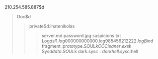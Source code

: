 210.254.585.887$d
>Doc$d
>>private$d:ihatenikolas
>>>server.md
>>password.jpg
>>suspicions.txt
>Log$d
>>sl1.log
>>000000000000.log
>>985456212222.log
>Bin$d
>>fragment_prototype.SOUL$k
>>CCCleaner.exe$k
>Sys$d
>>data.SOUL$k
>>dark.sys$c:dark
>>hell.sys$c:hell